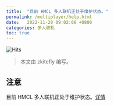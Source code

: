 ```yaml
---
title:  "目前 HMCL 多人联机正处于维护状态。"
permalink: /multiplayer/help.html
date:   2022-11-20 09:02:00 +0800
categories: 多人联机
toc: true
---
```


![Hits](https://hits.seeyoufarm.com/api/count/incr/badge.svg?url=https%3A%2F%2Fdocs.hmcl.net%2Fmultiplayer%2Fhelp.html&count_bg=%233E4245&title_bg=%233E4245&icon=&icon_color=%23E7E7E7&title=%F0%9F%91%80&edge_flat=false)

> 本文由 zkitefly 编写。

## 注意

目前 HMCL 多人联机正处于维护状态。[详情](https://hmcl.huangyuhui.net/api/redirect/multiplayer-migrate)
